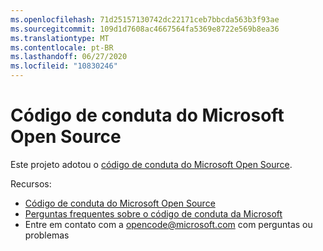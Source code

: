 ```yaml
---
ms.openlocfilehash: 71d25157130742dc22171ceb7bbcda563b3f93ae
ms.sourcegitcommit: 109d1d7608ac4667564fa5369e8722e569b8ea36
ms.translationtype: MT
ms.contentlocale: pt-BR
ms.lasthandoff: 06/27/2020
ms.locfileid: "10830246"
---
```

# Código de conduta do Microsoft Open Source

Este projeto adotou o [código de conduta do Microsoft Open Source](https://opensource.microsoft.com/codeofconduct/).

Recursos:

- [Código de conduta do Microsoft Open Source](https://opensource.microsoft.com/codeofconduct/)
- [Perguntas frequentes sobre o código de conduta da Microsoft](https://opensource.microsoft.com/codeofconduct/faq/)
- Entre em contato com a [opencode@microsoft.com](mailto:opencode@microsoft.com) com perguntas ou problemas
